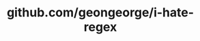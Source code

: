 ---
layout: post
title: github.com/geongeorge/i-hate-regex
categories: link
tags: [انگلیسی, گیت‌هاب, برنامه‌نویسی]
---